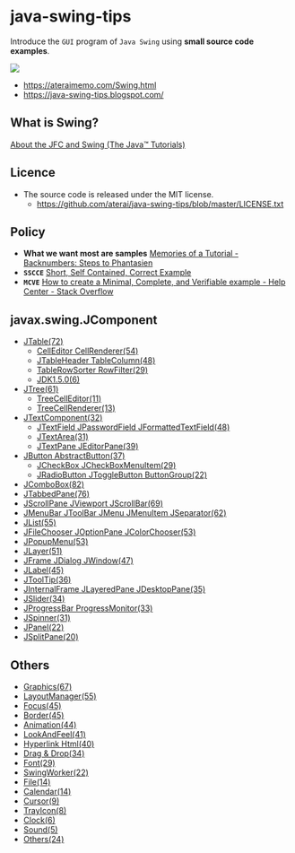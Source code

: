 java-swing-tips
===============
Introduce the `GUI` program of `Java Swing` using **small source code examples**.

<img src="https://lh3.ggpht.com/_9Z4BYR88imo/TQslJy3MxYI/AAAAAAAAAts/xrxOCvbp-0A/s800/screenshots.png" />

- https://ateraimemo.com/Swing.html
- https://java-swing-tips.blogspot.com/

What is Swing?
---------------
[About the JFC and Swing (The Java™ Tutorials)][0]

Licence
---------------
- The source code is released under the MIT license.
    - https://github.com/aterai/java-swing-tips/blob/master/LICENSE.txt

Policy
---------------
- **What we want most are samples** [Memories of a Tutorial - Backnumbers: Steps to Phantasien][1]
- **`SSCCE`** [Short, Self Contained, Correct Example][2]
- **`MCVE`** [How to create a Minimal, Complete, and Verifiable example - Help Center - Stack Overflow][3]

javax.swing.JComponent
---------------
- [JTable(72)](https://ateraimemo.com/Swing/_JTable.html)
    - [CellEditor CellRenderer(54)](https://ateraimemo.com/Swing/_CellEditor.html)
    - [JTableHeader TableColumn(48)](https://ateraimemo.com/Swing/_JTableHeader.html)
    - [TableRowSorter RowFilter(29)](https://ateraimemo.com/Swing/_TableRowSorter.html)
    - [JDK1.5.0(6)](https://ateraimemo.com/Swing/_JTable1.5.0.html)
- [JTree(61)](https://ateraimemo.com/Swing/_JTree.html)
    - [TreeCellEditor(11)](https://ateraimemo.com/Swing/_TreeCellEditor.html)
    - [TreeCellRenderer(13)](https://ateraimemo.com/Swing/_TreeCellRenderer.html)
- [JTextComponent(32)](https://ateraimemo.com/Swing/_JTextComponent.html)
    - [JTextField JPasswordField JFormattedTextField(48)](https://ateraimemo.com/Swing/_JTextField.html)
    - [JTextArea(31)](https://ateraimemo.com/Swing/_JTextArea.html)
    - [JTextPane JEditorPane(39)](https://ateraimemo.com/Swing/_JTextPane.html)
- [JButton AbstractButton(37)](https://ateraimemo.com/Swing/_JButton.html)
    - [JCheckBox JCheckBoxMenuItem(29)](https://ateraimemo.com/Swing/_JCheckBox.html)
    - [JRadioButton JToggleButton ButtonGroup(22)](https://ateraimemo.com/Swing/_JRadioButton.html)
- [JComboBox(82)](https://ateraimemo.com/Swing/_JComboBox.html)
- [JTabbedPane(76)](https://ateraimemo.com/Swing/_JTabbedPane.html)
- [JScrollPane JViewport JScrollBar(69)](https://ateraimemo.com/Swing/_JScrollPane.html)
- [JMenuBar JToolBar JMenu JMenuItem JSeparator(62)](https://ateraimemo.com/Swing/_JMenuBar.html)
- [JList(55)](https://ateraimemo.com/Swing/_JList.html)
- [JFileChooser JOptionPane JColorChooser(53)](https://ateraimemo.com/Swing/_JFileChooser.html)
- [JPopupMenu(53)](https://ateraimemo.com/Swing/_JPopupMenu.html)
- [JLayer(51)](https://ateraimemo.com/Swing/_JLayer.html)
- [JFrame JDialog JWindow(47)](https://ateraimemo.com/Swing/_JFrame.html)
- [JLabel(45)](https://ateraimemo.com/Swing/_JLabel.html)
- [JToolTip(36)](https://ateraimemo.com/Swing/_JToolTip.html)
- [JInternalFrame JLayeredPane JDesktopPane(35)](https://ateraimemo.com/Swing/_JInternalFrame.html)
- [JSlider(34)](https://ateraimemo.com/Swing/_JSlider.html)
- [JProgressBar ProgressMonitor(33)](https://ateraimemo.com/Swing/_JProgressBar.html)
- [JSpinner(31)](https://ateraimemo.com/Swing/_JSpinner.html)
- [JPanel(22)](https://ateraimemo.com/Swing/_JPanel.html)
- [JSplitPane(20)](https://ateraimemo.com/Swing/_JSplitPane.html)

Others
---------------
- [Graphics(67)](https://ateraimemo.com/Swing/_Graphics.html)
- [LayoutManager(55)](https://ateraimemo.com/Swing/_Layout.html)
- [Focus(45)](https://ateraimemo.com/Swing/_Focus.html)
- [Border(45)](https://ateraimemo.com/Swing/_Border.html)
- [Animation(44)](https://ateraimemo.com/Swing/_Animation.html)
- [LookAndFeel(41)](https://ateraimemo.com/Swing/_LookAndFeel.html)
- [Hyperlink Html(40)](https://ateraimemo.com/Swing/_Hyperlink.html)
- [Drag & Drop(34)](https://ateraimemo.com/Swing/_DnD.html)
- [Font(29)](https://ateraimemo.com/Swing/_Font.html)
- [SwingWorker(22)](https://ateraimemo.com/Swing/_SwingWorker.html)
- [File(14)](https://ateraimemo.com/Swing/_File.html)
- [Calendar(14)](https://ateraimemo.com/Swing/_Calendar.html)
- [Cursor(9)](https://ateraimemo.com/Swing/_Cursor.html)
- [TrayIcon(8)](https://ateraimemo.com/Swing/_TrayIcon.html)
- [Clock(6)](https://ateraimemo.com/Swing/_Clock.html)
- [Sound(5)](https://ateraimemo.com/Swing/_Sound.html)
- [Others(24)](https://ateraimemo.com/Swing/_Others.html)

[0]: https://docs.oracle.com/javase/tutorial/uiswing/start/about.html
[1]: http://steps.dodgson.org/bn/2007/07/06/
[2]: http://sscce.org/
[3]: https://stackoverflow.com/help/mcve

